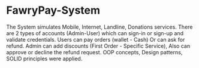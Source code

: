 # FawryPay-System

The System simulates Mobile, Internet, Landline, Donations services.
There are 2 types of accounts (Admin-User) which can sign-in or sign-up and validate credentials.
Users can pay orders (wallet - Cash) Or can ask for refund.
Admin can add discounts (First Order - Specific Service), Also can approve or decline the refund request.
OOP concepts, Design patterns, SOLID principles were applied.
